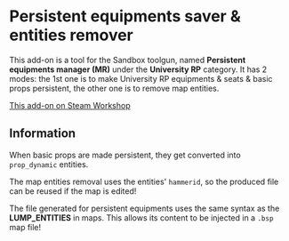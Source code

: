 # Persistent equipments saver & entities remover

This add-on is a tool for the Sandbox toolgun, named **Persistent equipments manager (MR)** under the **University RP** category. It has 2 modes: the 1st one is to make University RP equipments & seats & basic props persistent, the other one is to remove map entities.

[This add-on on Steam Workshop](https://steamcommunity.com/sharedfiles/filedetails/?id=2128395037)

## Information

When basic props are made persistent, they get converted into `prop_dynamic` entities.

The map entities removal uses the entities' `hammerid`, so the produced file can be reused if the map is edited!

The file generated for persistent equipments uses the same syntax as the **LUMP_ENTITIES** in maps. This allows its content to be injected in a `.bsp` map file!
